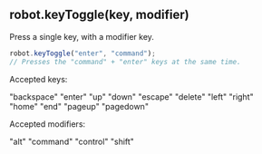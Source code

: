 ## robot.keyToggle(key, modifier)

Press a single key, with a modifier key.

```js
robot.keyToggle("enter", "command");
// Presses the "command" + "enter" keys at the same time.
```
Accepted keys:
  
  "backspace"   "enter"       "up"          "down"
  "escape"      "delete"      "left"        "right"       
  "home"        "end"         "pageup"      "pagedown"

Accepted modifiers:

  "alt"         "command"      "control"    "shift"
